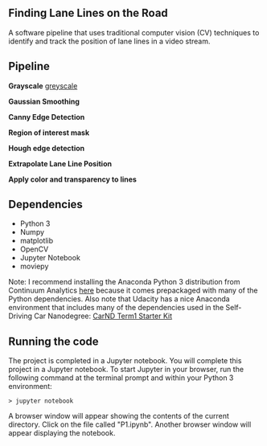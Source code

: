 ## Finding Lane Lines on the Road
A software pipeline that uses traditional computer vision (CV) techniques to identify and track the position of lane lines in a video stream. 


## Pipeline

**Grayscale** 
[greyscale](greyscale.png)

**Gaussian Smoothing**

**Canny Edge Detection**

**Region of interest mask**

**Hough edge detection**

**Extrapolate Lane Line Position**

**Apply color and transparency to lines**





## Dependencies 
* Python 3
* Numpy
* matplotlib
* OpenCV
* Jupyter Notebook
* moviepy

Note: I recommend installing the Anaconda Python 3 distribution from Continuum Analytics <A HREF="https://www.continuum.io/downloads" target="_blank">here</A> because it comes prepackaged with many of the Python dependencies. Also note that Udacity has a nice Anaconda environment that includes many of the dependencies used in the Self-Driving Car Nanodegree: [CarND Term1 Starter Kit](https://github.com/udacity/CarND-Term1-Starter-Kit/blob/master/README.md)

## Running the code 
The project is completed in a Jupyter notebook. 
You will complete this project in a Jupyter notebook. To start Jupyter in your browser, run the following command at the terminal prompt and within your Python 3 environment:

`> jupyter notebook`

A browser window will appear showing the contents of the current directory.  Click on the file called "P1.ipynb".  Another browser window will appear displaying the notebook. 
